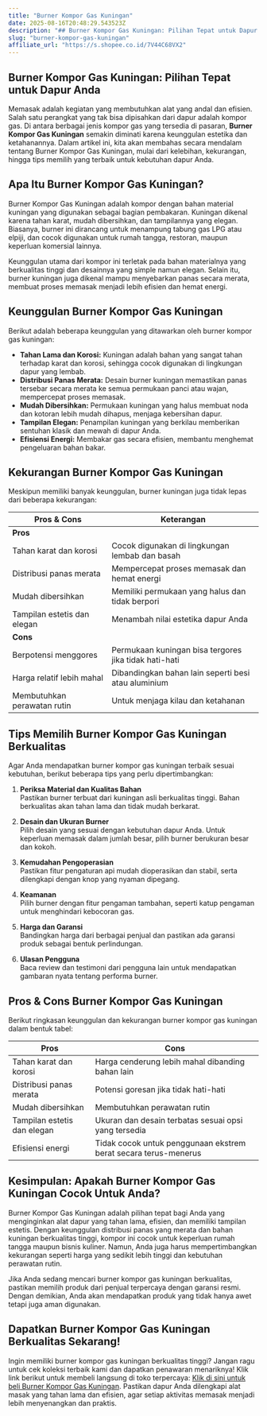 ```yaml
---
title: "Burner Kompor Gas Kuningan"
date: 2025-08-16T20:48:29.543523Z
description: "## Burner Kompor Gas Kuningan: Pilihan Tepat untuk Dapur Anda..."
slug: "burner-kompor-gas-kuningan"
affiliate_url: "https://s.shopee.co.id/7V44C68VX2"
---
```

## Burner Kompor Gas Kuningan: Pilihan Tepat untuk Dapur Anda

Memasak adalah kegiatan yang membutuhkan alat yang andal dan efisien. Salah satu perangkat yang tak bisa dipisahkan dari dapur adalah kompor gas. Di antara berbagai jenis kompor gas yang tersedia di pasaran, **Burner Kompor Gas Kuningan** semakin diminati karena keunggulan estetika dan ketahanannya. Dalam artikel ini, kita akan membahas secara mendalam tentang Burner Kompor Gas Kuningan, mulai dari kelebihan, kekurangan, hingga tips memilih yang terbaik untuk kebutuhan dapur Anda.

## Apa Itu Burner Kompor Gas Kuningan?

Burner Kompor Gas Kuningan adalah kompor dengan bahan material kuningan yang digunakan sebagai bagian pembakaran. Kuningan dikenal karena tahan karat, mudah dibersihkan, dan tampilannya yang elegan. Biasanya, burner ini dirancang untuk menampung tabung gas LPG atau elpiji, dan cocok digunakan untuk rumah tangga, restoran, maupun keperluan komersial lainnya.

Keunggulan utama dari kompor ini terletak pada bahan materialnya yang berkualitas tinggi dan desainnya yang simple namun elegan. Selain itu, burner kuningan juga dikenal mampu menyebarkan panas secara merata, membuat proses memasak menjadi lebih efisien dan hemat energi.

## Keunggulan Burner Kompor Gas Kuningan

Berikut adalah beberapa keunggulan yang ditawarkan oleh burner kompor gas kuningan:

- **Tahan Lama dan Korosi:** Kuningan adalah bahan yang sangat tahan terhadap karat dan korosi, sehingga cocok digunakan di lingkungan dapur yang lembab.
- **Distribusi Panas Merata:** Desain burner kuningan memastikan panas tersebar secara merata ke semua permukaan panci atau wajan, mempercepat proses memasak.
- **Mudah Dibersihkan:** Permukaan kuningan yang halus membuat noda dan kotoran lebih mudah dihapus, menjaga kebersihan dapur.
- **Tampilan Elegan:** Penampilan kuningan yang berkilau memberikan sentuhan klasik dan mewah di dapur Anda.
- **Efisiensi Energi:** Membakar gas secara efisien, membantu menghemat pengeluaran bahan bakar.

## Kekurangan Burner Kompor Gas Kuningan

Meskipun memiliki banyak keunggulan, burner kuningan juga tidak lepas dari beberapa kekurangan:

| Pros & Cons | Keterangan |
| --- | --- |
| **Pros** |  |
| Tahan karat dan korosi | Cocok digunakan di lingkungan lembab dan basah |
| Distribusi panas merata | Mempercepat proses memasak dan hemat energi |
| Mudah dibersihkan | Memiliki permukaan yang halus dan tidak berpori |
| Tampilan estetis dan elegan | Menambah nilai estetika dapur Anda |
| **Cons** |  |
| Berpotensi menggores | Permukaan kuningan bisa tergores jika tidak hati-hati |
| Harga relatif lebih mahal | Dibandingkan bahan lain seperti besi atau aluminium |
| Membutuhkan perawatan rutin | Untuk menjaga kilau dan ketahanan |

## Tips Memilih Burner Kompor Gas Kuningan Berkualitas

Agar Anda mendapatkan burner kompor gas kuningan terbaik sesuai kebutuhan, berikut beberapa tips yang perlu dipertimbangkan:

1. **Periksa Material dan Kualitas Bahan**  
   Pastikan burner terbuat dari kuningan asli berkualitas tinggi. Bahan berkualitas akan tahan lama dan tidak mudah berkarat.

2. **Desain dan Ukuran Burner**  
   Pilih desain yang sesuai dengan kebutuhan dapur Anda. Untuk keperluan memasak dalam jumlah besar, pilih burner berukuran besar dan kokoh.

3. **Kemudahan Pengoperasian**  
   Pastikan fitur pengaturan api mudah dioperasikan dan stabil, serta dilengkapi dengan knop yang nyaman dipegang.

4. **Keamanan**  
   Pilih burner dengan fitur pengaman tambahan, seperti katup pengaman untuk menghindari kebocoran gas.

5. **Harga dan Garansi**  
   Bandingkan harga dari berbagai penjual dan pastikan ada garansi produk sebagai bentuk perlindungan.

6. **Ulasan Pengguna**  
   Baca review dan testimoni dari pengguna lain untuk mendapatkan gambaran nyata tentang performa burner.

## Pros & Cons Burner Kompor Gas Kuningan

Berikut ringkasan keunggulan dan kekurangan burner kompor gas kuningan dalam bentuk tabel:

| Pros | Cons |
| --- | --- |
| Tahan karat dan korosi | Harga cenderung lebih mahal dibanding bahan lain |
| Distribusi panas merata | Potensi goresan jika tidak hati-hati |
| Mudah dibersihkan | Membutuhkan perawatan rutin |
| Tampilan estetis dan elegan | Ukuran dan desain terbatas sesuai opsi yang tersedia |
| Efisiensi energi | Tidak cocok untuk penggunaan ekstrem berat secara terus-menerus |

## Kesimpulan: Apakah Burner Kompor Gas Kuningan Cocok Untuk Anda?

Burner Kompor Gas Kuningan adalah pilihan tepat bagi Anda yang menginginkan alat dapur yang tahan lama, efisien, dan memiliki tampilan estetis. Dengan keunggulan distribusi panas yang merata dan bahan kuningan berkualitas tinggi, kompor ini cocok untuk keperluan rumah tangga maupun bisnis kuliner. Namun, Anda juga harus mempertimbangkan kekurangan seperti harga yang sedikit lebih tinggi dan kebutuhan perawatan rutin.

Jika Anda sedang mencari burner kompor gas kuningan berkualitas, pastikan memilih produk dari penjual terpercaya dengan garansi resmi. Dengan demikian, Anda akan mendapatkan produk yang tidak hanya awet tetapi juga aman digunakan.

## Dapatkan Burner Kompor Gas Kuningan Berkualitas Sekarang!

Ingin memiliki burner kompor gas kuningan berkualitas tinggi? Jangan ragu untuk cek koleksi terbaik kami dan dapatkan penawaran menariknya! Klik link berikut untuk membeli langsung di toko terpercaya: [Klik di sini untuk beli Burner Kompor Gas Kuningan](https://s.shopee.co.id/7V44C68VX2). Pastikan dapur Anda dilengkapi alat masak yang tahan lama dan efisien, agar setiap aktivitas memasak menjadi lebih menyenangkan dan praktis.